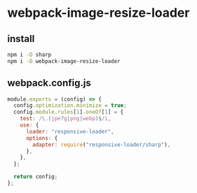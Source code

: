 # webpack-image-resize-loader

## install

```sh
npm i -D sharp
npm i -D webpack-image-resize-loader
```

## webpack.config.js

```js
module.exports = (config) => {
  config.optimization.minimize = true;
  config.module.rules[1].oneOf[1] = {
    test: /\.(jpe?g|png|webp)$/i,
    use: {
      loader: "responsive-loader",
      options: {
        adapter: require("responsive-loader/sharp"),
      },
    },
  };

  return config;
};
```
